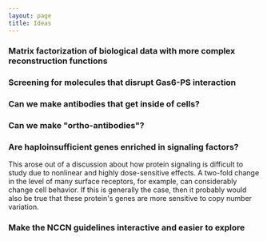 ```yaml
---
layout: page
title: Ideas
---
```




### Matrix factorization of biological data with more complex reconstruction functions





### Screening for molecules that disrupt Gas6-PS interaction




### Can we make antibodies that get inside of cells?



### Can we make "ortho-antibodies"?




### Are haploinsufficient genes enriched in signaling factors?

This arose out of a discussion about how protein signaling is difficult to study due to nonlinear and highly dose-sensitive effects. A two-fold change in the level of many surface receptors, for example, can considerably change cell behavior. If this is generally the case, then it probably would also be true that these protein's genes are more sensitive to copy number variation.


### Make the NCCN guidelines interactive and easier to explore


